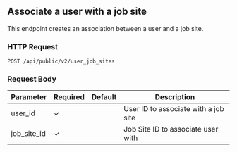 ## Associate a user with a job site

This endpoint creates an association between a user and a job site.

### HTTP Request

`POST /api/public/v2/user_job_sites`

### Request Body

Parameter   | Required | Default | Description
---------   | -------- | ------- | -----------
user_id     | ✓        |         | User ID to associate with a job site
job_site_id | ✓        |         | Job Site ID to associate user with

